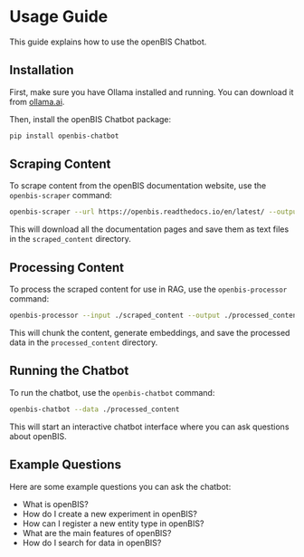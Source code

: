 # Usage Guide

This guide explains how to use the openBIS Chatbot.

## Installation

First, make sure you have Ollama installed and running. You can download it from [ollama.ai](https://ollama.ai/).

Then, install the openBIS Chatbot package:

```bash
pip install openbis-chatbot
```

## Scraping Content

To scrape content from the openBIS documentation website, use the `openbis-scraper` command:

```bash
openbis-scraper --url https://openbis.readthedocs.io/en/latest/ --output ./scraped_content --version en/latest
```

This will download all the documentation pages and save them as text files in the `scraped_content` directory.

## Processing Content

To process the scraped content for use in RAG, use the `openbis-processor` command:

```bash
openbis-processor --input ./scraped_content --output ./processed_content
```

This will chunk the content, generate embeddings, and save the processed data in the `processed_content` directory.

## Running the Chatbot

To run the chatbot, use the `openbis-chatbot` command:

```bash
openbis-chatbot --data ./processed_content
```

This will start an interactive chatbot interface where you can ask questions about openBIS.

## Example Questions

Here are some example questions you can ask the chatbot:

- What is openBIS?
- How do I create a new experiment in openBIS?
- How can I register a new entity type in openBIS?
- What are the main features of openBIS?
- How do I search for data in openBIS?
